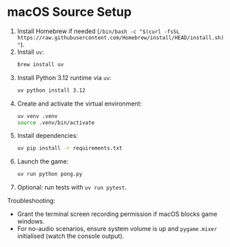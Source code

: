 # macOS Source Setup

1. Install Homebrew if needed (`/bin/bash -c "$(curl -fsSL https://raw.githubusercontent.com/Homebrew/install/HEAD/install.sh)"`).
2. Install `uv`:
   ```bash
   brew install uv
   ```
3. Install Python 3.12 runtime via `uv`:
   ```bash
   uv python install 3.12
   ```
4. Create and activate the virtual environment:
   ```bash
   uv venv .venv
   source .venv/bin/activate
   ```
5. Install dependencies:
   ```bash
   uv pip install -r requirements.txt
   ```
6. Launch the game:
   ```bash
   uv run python pong.py
   ```
7. Optional: run tests with `uv run pytest`.

Troubleshooting:
- Grant the terminal screen recording permission if macOS blocks game windows.
- For no-audio scenarios, ensure system volume is up and `pygame.mixer` initialised (watch the console output).